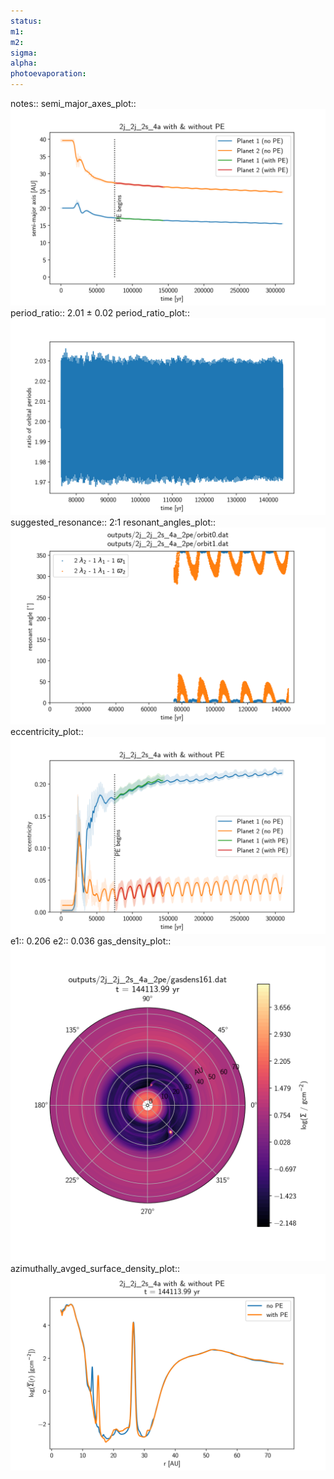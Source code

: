 ```yaml
---
status:
m1:
m2:
sigma:
alpha:
photoevaporation:
---
```


notes::
semi_major_axes_plot:: ![semi_major_axes_2j_2j_2s_4a_2pe.png](plots/semi_major_axes/semi_major_axes_2j_2j_2s_4a_2pe.png)
period_ratio:: 2.01 ± 0.02
period_ratio_plot:: ![period_ratio_2j_2j_2s_4a_2pe.png](plots/period_ratio/period_ratio_2j_2j_2s_4a_2pe.png)
suggested_resonance:: 2:1
resonant_angles_plot:: ![resonant_angles_2j_2j_2s_4a_2pe.png](plots/resonant_angles/resonant_angles_2j_2j_2s_4a_2pe.png)
eccentricity_plot:: ![eccentricity_2j_2j_2s_4a_2pe.png](plots/eccentricity/eccentricity_2j_2j_2s_4a_2pe.png)
e1:: 0.206
e2:: 0.036
gas_density_plot:: ![gas_density_2j_2j_2s_4a_2pe.png](plots/gas_density/gas_density_2j_2j_2s_4a_2pe.png)
azimuthally_avged_surface_density_plot:: ![azimuthally_avged_surface_density_2j_2j_2s_4a_2pe.png](plots/azimuthally_avged_surface_density/azimuthally_avged_surface_density_2j_2j_2s_4a_2pe.png)
